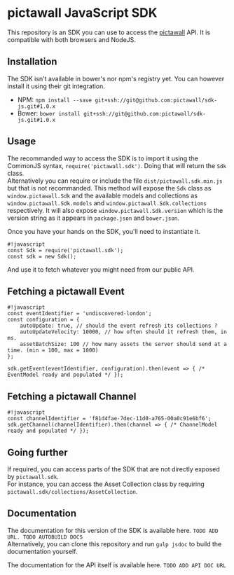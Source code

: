 # pictawall JavaScript SDK

This repository is an SDK you can use to access the [pictawall](https://pictawall.com/) API. It is compatible with both browsers and NodeJS.

## Installation

The SDK isn't available in bower's nor npm's registry yet. You can however install it using their git integration.

- NPM: `npm install --save git+ssh://git@github.com:pictawall/sdk-js.git#1.0.x`
- Bower: `bower install git+ssh://git@github.com:pictawall/sdk-js.git#1.0.x`

## Usage

The recommanded way to access the SDK is to import it using the CommonJS syntax, `require('pictawall.sdk')`. Doing that will return the `Sdk` class.  
Alternatively you can require or include the file `dist/pictawall.sdk.min.js` but that is not recommanded. This method will expose the `Sdk` class as `window.pictawall.Sdk` and the available models and collections as `window.pictawall.Sdk.models` and `window.pictawall.Sdk.collections` respectively. It will also expose `window.pictawall.Sdk.version` which is the version string as it appears in `package.json` and `bower.json`.

Once you have your hands on the SDK, you'll need to instantiate it.

```
#!javascript
const Sdk = require('pictawall.sdk');
const sdk = new Sdk();
```

And use it to fetch whatever you might need from our public API.

## Fetching a pictawall Event

```
#!javascript
const eventIdentifier = 'undiscovered-london';
const configuration = {
    autoUpdate: true, // should the event refresh its collections ?
    autoUpdateVelocity: 10000, // how often should it refresh them, in ms.
    assetBatchSize: 100 // how many assets the server should send at a time. (min = 100, max = 1000)
};

sdk.getEvent(eventIdentifier, configuration).then(event => { /* EventModel ready and populated */ });
```

## Fetching a pictawall Channel

```
#!javascript
const channelIdentifier = 'f81d4fae-7dec-11d0-a765-00a0c91e6bf6';
sdk.getChannel(channelIdentifier).then(channel => { /* ChannelModel ready and populated */ });
```

## Going further

If required, you can access parts of the SDK that are not directly exposed by `pictawall.sdk`.  
For instance, you can access the Asset Collection class by requiring `pictawall.sdk/collections/AssetCollection`.

## Documentation

The documentation for this version of the SDK is available here. `TODO ADD URL. TODO AUTOBUILD DOCS`  
Alternatively, you can clone this repository and run `gulp jsdoc` to build the documentation yourself.

The documentation for the API itself is available here. `TODO ADD API DOC URL`
